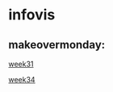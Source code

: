 # infovis

## makeovermonday:

<a href="https://sql19w.github.io/infovis/momw31.html">week31</a>

<a href="https://sql19w.github.io/infovis/mom2020w34.html">week34</a>


